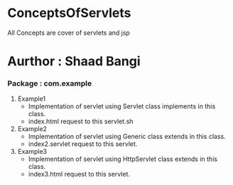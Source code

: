 # ConceptsOfServlets
All Concepts are cover of servlets and jsp  
# Aurthor : Shaad Bangi  
### Package : com.example  
1. Example1
    - Implementation of servlet using Servlet class implements in this class.
    - index.html request to this servlet.sh
2. Example2
    - Implementation of servlet using Generic class extends in this class.
    - index2.servlet request to this servlet.
3. Example3
    - Implementation of servlet using HttpServlet class extends in this class. 
    - index3.html request to this servlet. 
